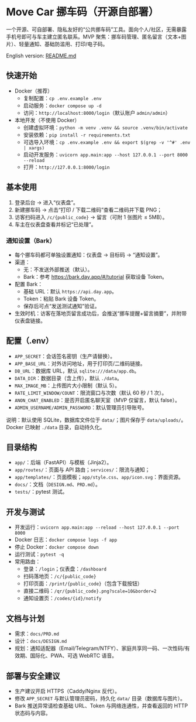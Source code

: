 # Move Car 挪车码（开源自部署）

一个开源、可自部署、隐私友好的“公共挪车码”工具。面向个人/社区，无需暴露手机号即可与车主建立匿名联系。MVP 聚焦：挪车码管理、匿名留言（文本+图片）、轻量通知、基础防滥用、打印/电子码。

English version: [README.md](README.md)

## 快速开始
- Docker（推荐）
  - 复制配置：`cp .env.example .env`
  - 启动服务：`docker compose up -d`
  - 访问：`http://localhost:8000/login`（默认账户 `admin/admin`）
- 本地开发（不使用 Docker）
  - 创建虚拟环境：`python -m venv .venv && source .venv/bin/activate`
  - 安装依赖：`pip install -r requirements.txt`
  - 可选导入环境：`cp .env.example .env && export $(grep -v '^#' .env | xargs)`
  - 启动开发服务：`uvicorn app.main:app --host 127.0.0.1 --port 8000 --reload`
  - 打开：`http://127.0.0.1:8000/login`

## 基本使用
1) 登录后台 → 进入“仪表盘”。
2) 新建挪车码 → 点击“打印 / 下载二维码”查看二维码并下载 PNG；
3) 访客扫码进入 `/c/{public_code}` → 留言（可附 1 张图片 ≤ 5MB）。
4) 车主在仪表盘查看并标记“已处理”。

### 通知设置（Bark）
- 每个挪车码都可单独设置通知：仪表盘 → 目标码 → “通知设置”。
- 渠道：
  - 无：不发送外部推送（默认）。
  - Bark：参考 https://bark.day.app/#/tutorial 获取设备 Token。
- 配置 Bark：
  - 基础 URL：默认 `https://api.day.app`。
  - Token：粘贴 Bark 设备 Token。
  - 保存后可点“发送测试通知”验证。
- 生效时机：访客在落地页留言成功后，会推送“挪车提醒+留言摘要”，并附带仪表盘链接。

## 配置（.env）
- `APP_SECRET`：会话签名密钥（生产请替换）。
- `APP_BASE_URL`：对外访问地址，用于打印页/二维码链接。
- `DB_URL`：数据库 URL，默认 `sqlite:///data/app.db`。
- `DATA_DIR`：数据目录（含上传），默认 `./data`。
- `MAX_IMAGE_MB`：上传图片大小限制（默认 5）。
- `RATE_LIMIT_WINDOW/COUNT`：限流窗口与次数（默认 60 秒 / 1 次）。
- `ANON_CHAT_ENABLED`：是否开启匿名聊天室（MVP 仅留言，默认 false）。
- `ADMIN_USERNAME/ADMIN_PASSWORD`：默认管理员引导账号。

说明：默认使用 SQLite，数据库文件位于 `data/`；图片保存于 `data/uploads/`。Docker 已映射 `./data` 目录，自动持久化。

## 目录结构
- `app/`：后端（FastAPI）与模板（Jinja2）。
- `app/routes/`：页面与 API 路由；`services/`：限流与通知；
- `app/templates/`：页面模板；`app/style.css`、`app/icon.svg`：界面资源。
- `docs/`：文档（`DESIGN.md`、`PRD.md`）。
- `tests/`：pytest 测试。

## 开发与测试
- 开发运行：`uvicorn app.main:app --reload --host 127.0.0.1 --port 8000`
- Docker 日志：`docker compose logs -f app`
- 停止 Docker：`docker compose down`
- 运行测试：`pytest -q`
- 常用路由：
  - 登录：`/login`；仪表盘：`/dashboard`
  - 扫码落地页：`/c/{public_code}`
  - 打印页面：`/print/{public_code}`（包含下载按钮）
  - 直接二维码：`/qr/{public_code}.png?scale=10&border=2`
  - 通知设置页：`/codes/{id}/notify`

## 文档与计划
- 需求：`docs/PRD.md`
- 设计：`docs/DESIGN.md`
- 规划：通知适配器（Email/Telegram/NTFY）、家庭共享同一码、一次性码/有效期、国际化、PWA、可选 WebRTC 语音。

## 部署与安全建议
- 生产建议开启 HTTPS（Caddy/Nginx 反代）。
- 修改 `APP_SECRET` 与默认管理员密码，持久化 `data/` 目录（数据库与图片）。
- Bark 推送异常请检查基础 URL、Token 与网络连通性，并查看返回的 HTTP 状态码与内容。
